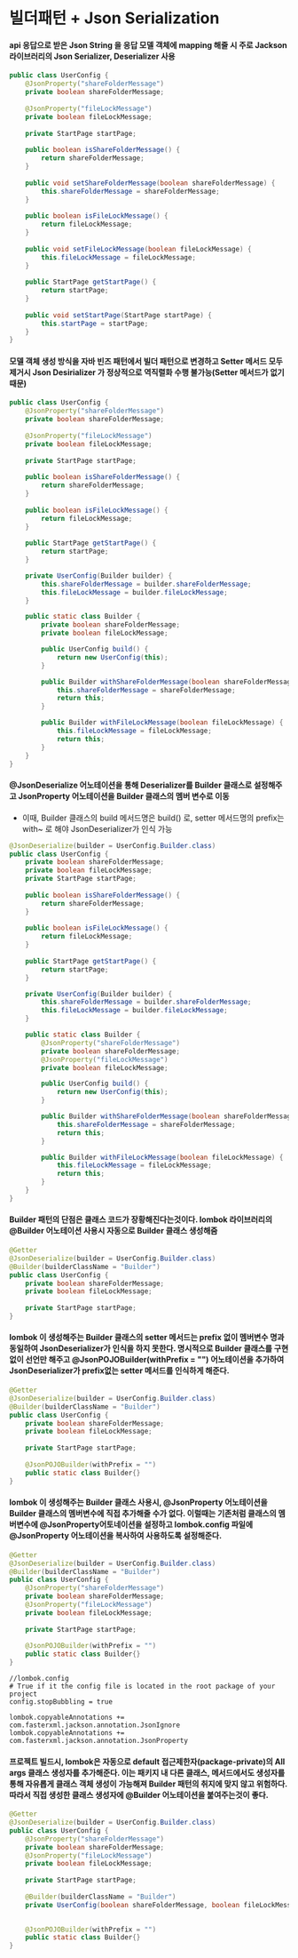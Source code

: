 # 빌더패턴 + Json Serialization
#### api 응답으로 받은 Json String 을 응답 모델 객체에 mapping 해줄 시 주로 Jackson 라이브러리의 Json Serializer, Deserializer 사용
```java
public class UserConfig {  
	@JsonProperty("shareFolderMessage")  
	private boolean shareFolderMessage;  
  
	@JsonProperty("fileLockMessage")  
	private boolean fileLockMessage;  
  
	private StartPage startPage;  
  
	public boolean isShareFolderMessage() {  
		return shareFolderMessage;  
	}  
  
	public void setShareFolderMessage(boolean shareFolderMessage) {  
		this.shareFolderMessage = shareFolderMessage;  
	}  
  
	public boolean isFileLockMessage() {  
		return fileLockMessage;  
	}  
  
	public void setFileLockMessage(boolean fileLockMessage) {  
	    this.fileLockMessage = fileLockMessage;  
	}  
  
	public StartPage getStartPage() {  
		return startPage;  
	}  
  
	public void setStartPage(StartPage startPage) {  
		this.startPage = startPage;  
	}  
}
```

#### 모델 객체 생성 방식을 자바 빈즈 패턴에서 빌더 패턴으로 변경하고 Setter 메서드 모두 제거시 Json Desirializer 가 정상적으로 역직렬화 수행 불가능(Setter 메서드가 없기 때문)
```java
public class UserConfig {  
	@JsonProperty("shareFolderMessage")  
	private boolean shareFolderMessage;  
  
	@JsonProperty("fileLockMessage")  
	private boolean fileLockMessage;  
  
	private StartPage startPage;  
  
	public boolean isShareFolderMessage() {  
		return shareFolderMessage;  
	}    
  
	public boolean isFileLockMessage() {  
		return fileLockMessage;  
	}
  
	public StartPage getStartPage() {  
		return startPage;  
	}

	private UserConfig(Builder builder) {
		this.shareFolderMessage = builder.shareFolderMessage;
		this.fileLockMessage = builder.fileLockMessage;
	}

	public static class Builder {
		private boolean shareFolderMessage;
		private boolean fileLockMessage;

		public UserConfig build() {
			return new UserConfig(this);
		}

		public Builder withShareFolderMessage(boolean shareFolderMessage) {
			this.shareFolderMessage = shareFolderMessage;
			return this;
		}

		public Builder withFileLockMessage(boolean fileLockMessage) {
			this.fileLockMessage = fileLockMessage;
			return this;
		}
	}
}
```
#### @JsonDeserialize 어노테이션을 통해 Deserializer를 Builder 클래스로 설정해주고 JsonProperty 어노테이션을 Builder 클래스의 멤버 변수로 이동
* 이때, Builder 클래스의 build 메서드명은 build() 로, setter 메서드명의 prefix는 with~ 로 해야 JsonDeserializer가 인식 가능
```java
@JsonDeserialize(builder = UserConfig.Builder.class)
public class UserConfig {  
	private boolean shareFolderMessage;  
	private boolean fileLockMessage;  
	private StartPage startPage;  
  
	public boolean isShareFolderMessage() {  
		return shareFolderMessage;  
	}    
  
	public boolean isFileLockMessage() {  
		return fileLockMessage;  
	}
  
	public StartPage getStartPage() {  
		return startPage;  
	}

	private UserConfig(Builder builder) {
		this.shareFolderMessage = builder.shareFolderMessage;
		this.fileLockMessage = builder.fileLockMessage;
	}

	public static class Builder {
		@JsonProperty("shareFolderMessage")  
		private boolean shareFolderMessage;
		@JsonProperty("fileLockMessage")  
		private boolean fileLockMessage;

		public UserConfig build() {
			return new UserConfig(this);
		}

		public Builder withShareFolderMessage(boolean shareFolderMessage) {
			this.shareFolderMessage = shareFolderMessage;
			return this;
		}

		public Builder withFileLockMessage(boolean fileLockMessage) {
			this.fileLockMessage = fileLockMessage;
			return this;
		}
	}
}
```

#### Builder 패턴의 단점은 클래스 코드가 장황해진다는것이다. lombok 라이브러리의 @Builder 어노테이션 사용시 자동으로 Builder 클래스 생성해줌
```java
@Getter
@JsonDeserialize(builder = UserConfig.Builder.class)  
@Builder(builderClassName = "Builder")  
public class UserConfig {  
	private boolean shareFolderMessage;  
	private boolean fileLockMessage;  
  
	private StartPage startPage;
}
```

#### lombok 이 생성해주는 Builder 클래스의 setter 메서드는 prefix 없이 멤버변수 명과 동일하여 JsonDeserializer가 인식을 하지 못한다. 명시적으로 Builder 클래스를 구현없이 선언만 해주고 @JsonPOJOBuilder(withPrefix = "") 어노테이션을 추가하여 JsonDeserializer가 prefix없는 setter 메서드를 인식하게 해준다.
```java
@Getter
@JsonDeserialize(builder = UserConfig.Builder.class)  
@Builder(builderClassName = "Builder")  
public class UserConfig {  
	private boolean shareFolderMessage;  
	private boolean fileLockMessage;  
  
	private StartPage startPage;  
  
	@JsonPOJOBuilder(withPrefix = "")  
	public static class Builder{}  
}
```

#### lombok 이 생성해주는 Builder 클래스 사용시, @JsonProperty 어노테이션을 Builder 클래스의 멤버변수에 직접 추가해줄 수가 없다. 이럴때는 기존처럼 클래스의 멤버변수에 @JsonProperty어토네이션을 설정하고 lombok.config 파일에 @JsonProperty 어노테이션을 복사하여 사용하도록 설정해준다.
```java
@Getter
@JsonDeserialize(builder = UserConfig.Builder.class)  
@Builder(builderClassName = "Builder")  
public class UserConfig {  
	@JsonProperty("shareFolderMessage")
	private boolean shareFolderMessage;  
	@JsonProperty("fileLockMessage")
	private boolean fileLockMessage;  
  
	private StartPage startPage;  
  
	@JsonPOJOBuilder(withPrefix = "")  
	public static class Builder{}  
}
```
```
//lombok.config
# True if it the config file is located in the root package of your project  
config.stopBubbling = true  
  
lombok.copyableAnnotations += com.fasterxml.jackson.annotation.JsonIgnore  
lombok.copyableAnnotations += com.fasterxml.jackson.annotation.JsonProperty
```


#### 프로젝트 빌드시, lombok은 자동으로 default 접근제한자(package-private)의 All args 클래스 생성자를 추가해준다. 이는 패키지 내 다른 클래스, 메서드에서도 생성자를 통해 자유롭게 클래스 객체 생성이 가능해져 Builder 패턴의 취지에 맞지 않고 위험하다. 따라서 직접 생성한 클래스 생성자에 @Builder 어노테이션을 붙여주는것이 좋다.
```java
@Getter
@JsonDeserialize(builder = UserConfig.Builder.class)    
public class UserConfig {  
	@JsonProperty("shareFolderMessage")
	private boolean shareFolderMessage;  
	@JsonProperty("fileLockMessage")
	private boolean fileLockMessage;  
  
	private StartPage startPage;  
    
    @Builder(builderClassName = "Builder")
    private UserConfig(boolean shareFolderMessage, boolean fileLockMessage) {};

  
	@JsonPOJOBuilder(withPrefix = "")  
	public static class Builder{}  
}
```